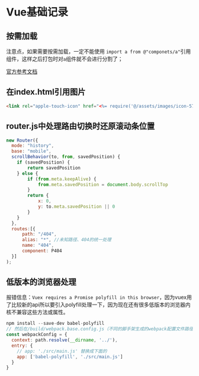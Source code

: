 # Vue基础记录

## 按需加载
注意点，如果需要按需加载，一定不能使用 `import a from @"componets/a"`引用组件，这样之后打包时对`a`组件就不会进行分割了；

[官方参考文档](https://router.vuejs.org/zh/guide/advanced/lazy-loading.html)

## 在index.html引用图片
``` html
<link rel="apple-touch-icon" href="<%= require('@/assets/images/icon-57.png') %>" />
```

## router.js中处理路由切换时还原滚动条位置
``` javascript
new Router({
  mode: "history",
  base: "mobile",
  scrollBehavior(to, from, savedPosition) {
    if (savedPosition) {
        return savedPosition
    } else {
        if (from.meta.keepAlive) {
            from.meta.savedPosition = document.body.scrollTop
        }
        return {
            x: 0,
            y: to.meta.savedPosition || 0
        }
    }
  },
  routes:[{
      path: "/404",
      alias: "*", //未知路径、404的统一处理
      name: "404",
      component: P404
  }]
);
```

## 低版本的浏览器处理
报错信息：`Vuex requires a Promise polyfill in this browser`，因为vuex用了比较新的api所以要引入polyfill处理一下，因为现在还有很多低版本的浏览器内核不兼容这些方法或属性。
``` javascript
npm install --save-dev babel-polyfill  
// 然后在/build/webpack.base.config.js（不同的脚手架生成的webpack配置文件路径和名称可能不一致）
const webpackConfig = {
  context: path.resolve(__dirname, '../'),
  entry: {
    // app: './src/main.js' 替换成下面的
    app: ['babel-polyfill', './src/main.js']
  }
}
```
